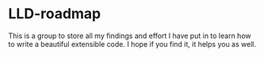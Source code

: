# LLD-roadmap
This is a group to store all my findings and effort I have put in to learn how to write a beautiful extensible code. I hope if you find it, it helps you as well.
